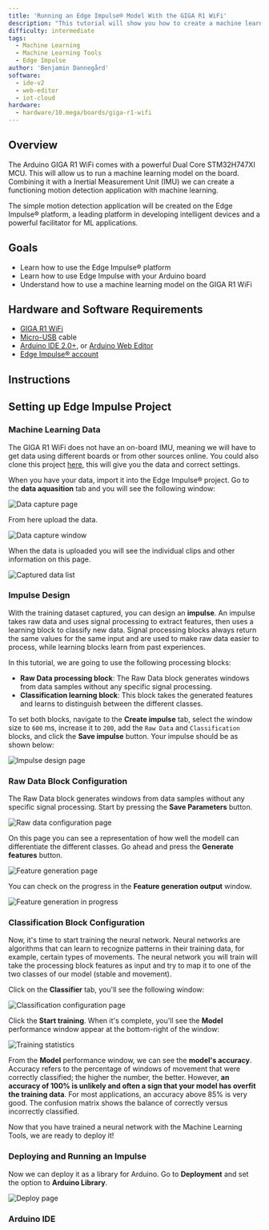 ```yaml
---
title: 'Running an Edge Impulse® Model With the GIGA R1 WiFi'
description: "This tutorial will show you how to create a machine learning model and run it on the GIGA R1 WiFi"
difficulty: intermediate 
tags:
  - Machine Learning
  - Machine Learning Tools
  - Edge Impulse
author: 'Benjamin Dannegård'
software:
  - ide-v2
  - web-editor
  - iot-cloud
hardware:
  - hardware/10.mega/boards/giga-r1-wifi
---
```


## Overview

The Arduino GIGA R1 WiFi comes with a powerful Dual Core STM32H747XI MCU. This will allow us to run a machine learning model on the board. Combining it with a Inertial Measurement Unit (IMU) we can create a functioning motion detection application with machine learning.

The simple motion detection application will be created on the Edge Impulse® platform, a leading platform in developing intelligent devices and a powerful facilitator for ML applications.

## Goals

- Learn how to use the Edge Impulse® platform
- Learn how to use Edge Impulse with your Arduino board
- Understand how to use a machine learning model on the GIGA R1 WiFi

## Hardware and Software Requirements

- [GIGA R1 WiFi](https://store.arduino.cc/products/giga-r1-wifi)
- [Micro-USB](https://store.arduino.cc/products/usb-2-0-cable-type-a-micro) cable
- [Arduino IDE 2.0+](https://www.arduino.cc/en/software), or [Arduino Web Editor](https://create.arduino.cc/editor)
- [Edge Impulse® account](https://studio.edgeimpulse.com)

## Instructions

## Setting up Edge Impulse Project

### Machine Learning Data

The GIGA R1 WiFi does not have an on-board IMU, meaning we will have to get data using different boards or from other sources online. You could also clone this project [here](), this will give you the data and correct settings.

When you have your data, import it into the Edge Impulse® project. Go to the **data aquasition** tab and you will see the following window:

![Data capture page](assets/1.jpg)

From here upload the data. 

![Data capture window](assets/2.jpg)

When the data is uploaded you will see the individual clips and other information on this page.

![Captured data list](assets/3.jpg)

### Impulse Design

With the training dataset captured, you can design an **impulse**. An impulse takes raw data and uses signal processing to extract features, then uses a learning block to classify new data. Signal processing blocks always return the same values for the same input and are used to make raw data easier to process, while learning blocks learn from past experiences.

In this tutorial, we are going to use the following processing blocks:

- **Raw Data processing block**: The Raw Data block generates windows from data samples without any specific signal processing.
- **Classification learning block**: This block takes the generated features and learns to distinguish between the different classes.

To set both blocks, navigate to the **Create impulse** tab, select the window size to `600` ms, increase it to `200`, add the `Raw Data` and `Classification` blocks, and click the **Save impulse** button. Your impulse should be as shown below:

![Impulse design page](assets/4.jpg)

### Raw Data Block Configuration

The Raw Data block generates windows from data samples without any specific signal processing. Start by pressing the **Save Parameters** button.

![Raw data configuration page](assets/5.jpg)

On this page you can see a representation of how well the modell can differentiate the different classes. Go ahead and press the **Generate features** button.

![Feature generation page](assets/6.jpg)

You can check on the progress in the **Feature generation output** window.

![Feature generation in progress](assets/7.jpg)

### Classification Block Configuration

Now, it's time to start training the neural network. Neural networks are algorithms that can learn to recognize patterns in their training data, for example, certain types of movements. The neural network you will train will take the processing block features as input and try to map it to one of the two classes of our model (stable and movement).

Click on the **Classifier** tab, you'll see the following window:

![Classification configuration page](assets/8.jpg)

Click the **Start training**. When it's complete, you'll see the **Model** performance window appear at the bottom-right of the window:

![Training statistics](assets/9.jpg)

From the **Model** performance window, we can see the **model's accuracy**. Accuracy refers to the percentage of windows of movement that were correctly classified; the higher the number, the better. However, **an accuracy of 100% is unlikely and often a sign that your model has overfit the training data**. For most applications, an accuracy above 85% is very good. The confusion matrix shows the balance of correctly versus incorrectly classified.

Now that you have trained a neural network with the Machine Learning Tools, we are ready to deploy it!

### Deploying and Running an Impulse

Now we can deploy it as a library for Arduino. Go to **Deployment** and set the option to **Arduino Library**.

![Deploy page](assets/10.jpg)

### Arduino IDE

